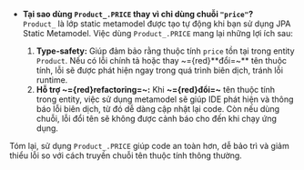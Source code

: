 
- **Tại sao dùng `Product_.PRICE` thay vì chỉ dùng chuỗi `"price"`?**  
    `Product_` là lớp static metamodel được tạo tự động khi bạn sử dụng JPA Static Metamodel. Việc dùng `Product_.PRICE` mang lại những lợi ích sau:
    
    1. **Type-safety:** Giúp đảm bảo rằng thuộc tính `price` tồn tại trong entity `Product`. Nếu có lỗi chính tả hoặc thay ~={red}**đổi=~** tên thuộc tính, lỗi sẽ được phát hiện ngay trong quá trình biên dịch, tránh lỗi runtime.
    2. **Hỗ trợ ~={red}refactoring=~:** Khi **~={red}đổi=~** tên thuộc tính trong entity, việc sử dụng metamodel sẽ giúp IDE phát hiện và thông báo lỗi biên dịch, từ đó dễ dàng cập nhật lại code. Còn nếu dùng chuỗi, lỗi đổi tên sẽ không được cảnh báo cho đến khi chạy ứng dụng.

Tóm lại, sử dụng `Product_.PRICE` giúp code an toàn hơn, dễ bảo trì và giảm thiểu lỗi so với cách truyền chuỗi tên thuộc tính thông thường.

